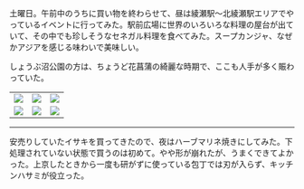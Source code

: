 土曜日。午前中のうちに買い物を終わらせて、昼は綾瀬駅〜北綾瀬駅エリアでやっているイベントに行ってみた。駅前広場に世界のいろいろな料理の屋台が出ていて、その中でも珍しそうなセネガル料理を食べてみた。スープカンジャ、なぜかアジアを感じる味わいで美味しい。

しょうぶ沼公園の方は、ちょうど花菖蒲の綺麗な時期で、ここも人手が多く賑わっていた。

<table>
  <tr>
    <td><img class="top" src="https://photos.old.apkas.net/medium/202506/20250607-X1VI0344.webp" /></td>
    <td><img class="top" src="https://photos.old.apkas.net/medium/202506/20250607-X1VI0348.webp" /></td>
    <td><img class="top" src="https://photos.old.apkas.net/medium/202506/20250607-X1VI0349.webp" /></td>
  </tr>
  <tr>
    <td><img class="bottom" src="https://photos.old.apkas.net/medium/202506/20250607-X1VI0356.webp" /></td>
    <td><img class="bottom" src="https://photos.old.apkas.net/medium/202506/20250607-X1VI0360.webp" /></td>
    <td><img class="bottom" src="https://photos.old.apkas.net/medium/202506/20250607-X1VI0362.webp" /></td>
  </tr>
</table>

---

安売りしていたイサキを買ってきたので、夜はハーブマリネ焼きにしてみた。下処理されていない状態で買うのは初めて。やや形が崩れたが、うまくできてよかった。上京したときから一度も研がずに使っている包丁では刃が入らず、キッチンハサミが役立った。
